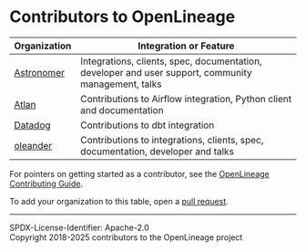 # Contributors to OpenLineage

| Organization                         | Integration or Feature                                                                                              |
|--------------------------------------|---------------------------------------------------------------------------------------------------------------------|
| [Astronomer](https://www.astronomer.io/) | Integrations, clients, spec, documentation, developer and user support, community management, talks                 |
| [Atlan](https://atlan.com/)          | Contributions to Airflow integration, Python client and documentation                                               |
| [Datadog](https://www.datadoghq.com/) | Contributions to dbt integration                                                                                    |
| [oleander](https://oleander.dev)    | Contributions to integrations, clients, spec, documentation, developer and talks |

For pointers on getting started as a contributor, see the [OpenLineage Contributing Guide](CONTRIBUTING.md).

To add your organization to this table, open a [pull request](https://github.com/OpenLineage/OpenLineage/pulls).

----
SPDX-License-Identifier: Apache-2.0\
Copyright 2018-2025 contributors to the OpenLineage project
